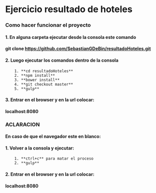 # **Ejercicio resultado de hoteles**

### Como hacer funcionar el proyecto

#### 1. En alguna carpeta ejecutar desde la consola este comando
#### git clone https://github.com/SebastianGDeBin/resultadoHoteles.git

#### 2. Luego ejecutar los comandos dentro de la consola
        1. **cd resultadoHoteles**
        2. **npm install**
        3. **bower install**
        4. **git checkout master**
        5. **gulp**

#### 3. Entrar en el browser y en la url colocar:
#### **localhost:8080**

###    **ACLARACION**
####    En caso de que el navegador este en blanco:

#### 1. Volver a la consola y ejecutar:
        1. **ctrl+c** para matar el proceso
        2. **gulp**

#### 2. Entrar en el browser y en la url colocar:
#### **localhost:8080**